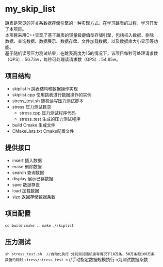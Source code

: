 # my_skip_list
跳表是常见的非关系数据存储引擎的一种实现方式。在学习跳表的过程，学习开发了本项目。  
本项目采用C++实现了基于跳表的轻量级键值型存储引擎，包括插入数据、删除数据、查询数据、数据展示、数据存盘、文件加载数据，以及数据库大小显示等功能。  
基于随机读写压力测试结果，在跳表高度为15的情况下，该项目每秒可处理请求数（QPS）: 56.73w，每秒可处理读请求数（QPS）: 54.85w。  

## 项目结构
- skiplist.h 跳表结构和数据操作实现
- skiplist.cpp 使用跳表进行数据操作的实例
- stress_test.sh 随机读写压力测试脚本
- stress 压力测试目录
  - stress.cpp 压力测试程序代码
  - stress_test 生成的压力测试程序
- build Cmake 生成文件
- CMakeLists.txt Cmake配置文件

## 提供接口
- insert 插入数据
- erase 删除数据
- search 查询数据
- display 展示已存数据
- save 数据存盘
- load 加载数据
- size 返回存储数据条数

## 项目配置
`cd build`
`cmake ..`
`make`
`./skiplist`

## 压力测试
`sh stress_test.sh  //自动化执行 分别测试随机读写情况下10万条、50万条和100万条数据的耗时`
`stress/stress_test n`  //手动指定数据规模执行 n为测试数据条数

